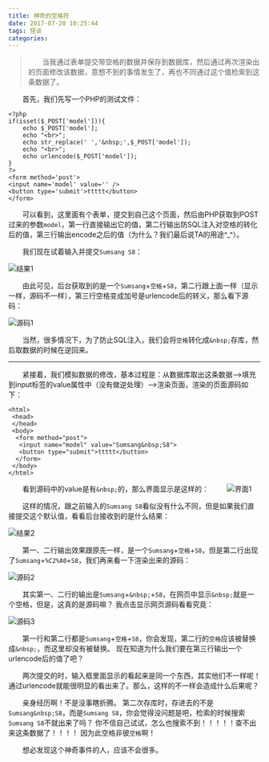 ```yaml
---
title: 神奇的空格符
date: 2017-07-20 10:25:44
tags: 怪谈
categories:
---
```


> 　　当我通过表单提交带空格的数据并保存到数据库，然后通过再次渲染出的页面修改该数据，意想不到的事情发生了，再也不同通过这个值检索到这条数据了。

　　首先，我们先写一个PHP的测试文件：

```
<?php
if(isset($_POST['model'])){
	echo $_POST['model'];
	echo "<br>";
	echo str_replace(' ','&nbsp;',$_POST['model']);
	echo "<br>";
	echo urlencode($_POST['model']);
}
?>
<form method='post'>
<input name='model' value='' />
<button type='submit'>ttttt</button>
</form>
```

　　可以看到，这里面有个表单，提交到自己这个页面，然后由PHP获取到POST过来的参数`model`，第一行直接输出它的值，第二行输出防SQL注入对空格的转化后的值，第三行输出encode之后的值（为什么？我们最后说TA的用途^_^）。

　　我们现在试着输入并提交`Sumsang S8`：

![结果1](https://i.loli.net/2017/07/20/597048232aaf5.png)

　　由此可见，后台获取到的是一个`Sumsang`+`空格`+`S8`，第二行跟上面一样（显示一样，源码不一样），第三行空格变成加号是urlencode后的转义，那么看下源码：

![源码1](https://i.loli.net/2017/07/20/5970485c97308.png)

　　当然，很多情况下，为了防止SQL注入，我们会将`空格`转化成`&nbsp;`存库，然后取数据的时候在逆回来。

***

　　紧接着，我们模拟数据的修改，基本过程是：从数据库取出这条数据-->填充到input标签的value属性中（没有做逆处理）-->渲染页面，渲染的页面源码如下：
　　
<!--more-->

```
<html>
 <head>
 </head>
 <body>
  <form method="post">
   <input name="model" value="Sumsang&nbsp;S8">
   <button type="submit">ttttt</button>
  </form>
 </body>
</html>
```

　　看到源码中的value是有`&nbsp;`的，那么界面显示是这样的：
　　
![界面1](https://i.loli.net/2017/07/20/597042d9d7965.png)

　　这样的情况，跟之前输入的`Sumsang S8`看似没有什么不同，但是如果我们直接提交这个默认值，看看后台接收到的是什么结果：

![结果2](https://i.loli.net/2017/07/20/5970495899096.png)

　　第一、二行输出效果跟原先一样，是一个`Sumsang`+`空格`+`S8`，但是第二行出现了`Sumsang`+`%C2%A0`+`S8`，我们再来看一下渲染出来的源码：

![源码2](https://i.loli.net/2017/07/20/597049a229f2b.png)

　　其实第一、二行的输出是`Sumsang`+`&nbsp;`+`S8`，在网页中显示`&nbsp;`就是一个空格，但是，这真的是源码嘛？ 我点击显示网页源码看看究竟：

![源码3](https://i.loli.net/2017/07/20/597049f469ae9.png)

　　第一行和第二行都是`Sumsang`+`空格`+`S8`，你会发现，第二行的`空格`应该被替换成`&nbsp;`，而这里却没有被替换。 现在知道为什么我们要在第三行输出一个urlencode后的值了吧？

　　两次提交的时，输入框里面显示的看起来是同一个东西，其实他们不一样呢！通过urlencode就能很明显的看出来了。那么，这样的不一样会造成什么后果呢？

　　亲身经历啊！不是没事瞎折腾。 第二次存库时，存进去的不是`Sumsang&nbsp;S8`，而是`Sumsang S8`，你会觉得没问题是吧，检索的时候搜索`Sumsang S8`不就出来了吗？ 你不信自己试试，怎么也搜索不到！！！！！查不出来这条数据了！！！！   因为此空格非彼`空格`啊！

　　想必发现这个神奇事件的人，应该不会很多。